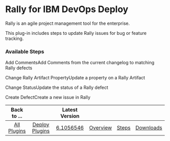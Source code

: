 
# Rally for IBM DevOps Deploy

Rally is an agile project management tool for the enterprise.

This plug-in includes steps to update Rally issues for bug or feature tracking.


### Available Steps

Add CommentsAdd Comments from the current changelog to matching Rally defects

Change Rally Artifact PropertyUpdate a property on a Rally Artifact

Change StatusUpdate the status of a Rally defect

Create DefectCreate a new issue in Rally



|Back to ...||Latest Version||||
| :---: | :---: | :---: | :---: | :---: | :---: |
|[All Plugins](../../index.md)|[Deploy Plugins](../README.md)|[6.1056546](https://raw.githubusercontent.com/UrbanCode/IBM-UCD-PLUGINS/main/files/Rally/Rally-6.1056546.zip)|[Overview](overview.md)|[Steps](steps.md)|[Downloads](downloads.md)|

